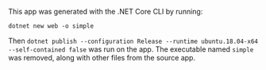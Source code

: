 This app was generated with the .NET Core CLI by running:
```
dotnet new web -o simple 
```

Then `dotnet publish --configuration Release --runtime ubuntu.18.04-x64
--self-contained false` was run on the app. The executable named `simple` was
removed, along with other files from the source app.
